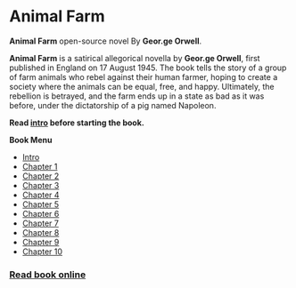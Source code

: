 # Animal Farm

**Animal Farm** open-source novel By **Geor.ge Orwell**.

**Animal Farm** is a satirical allegorical novella by **Geor.ge Orwell**, first published in England on 17 August 1945. The book tells the story of a group of farm animals who rebel against their human farmer, hoping to create a society where the animals can be equal, free, and happy. Ultimately, the rebellion is betrayed, and the farm ends up in a state as bad as it was before, under the dictatorship of a pig named Napoleon.

**Read [intro](/Chapter-00) before starting the book.**

**Book Menu**

- [Intro](/Chapter-00)
- [Chapter 1](/Chapter-01)
- [Chapter 2](/Chapter-02)
- [Chapter 3](/Chapter-03)
- [Chapter 4](/Chapter-04)
- [Chapter 5](/Chapter-05)
- [Chapter 6](/Chapter-06)
- [Chapter 7](/Chapter-07)
- [Chapter 8](/Chapter-08)
- [Chapter 9](/Chapter-09)
- [Chapter 10](/Chapter-10)

### [Read book online](https://animal-farm.blackiq.ir)
